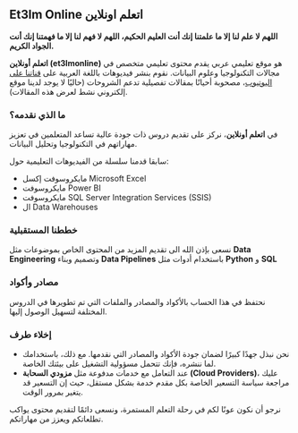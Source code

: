 ## Et3lm Online اتعلم اونلاين

**اللهم لا علم لنا إلا ما علمتنا إنك أنت العليم الحكيم، اللهم لا فهم لنا إلا ما فهمتنا إنك أنت الجواد الكريم.**

**اتعلم أونلاين (et3lmonline)** هو موقع تعليمي عربي يقدم محتوى تعليمي متخصص في مجالات التكنولوجيا وعلوم البيانات. نقوم بنشر فيديوهات باللغة العربية على [قناتنا على اليوتيوب](https://www.youtube.com/c/et3lmonline)، مصحوبة أحيانًا بمقالات تفصيلية تدعم الشروحات (حاليًا لا يوجد لدينا موقع إلكتروني نشط لعرض هذه المقالات).

### ما الذي نقدمه؟
في **اتعلم أونلاين**، نركز على تقديم دروس ذات جودة عالية تساعد المتعلمين في تعزيز مهاراتهم في التكنولوجيا وتحليل البيانات.

سابقا قدمنا سلسلة من الفيديوهات التعليمية حول:
- مايكروسوفت إكسل Microsoft Excel
- مايكروسوفت Power BI
- مايكروسوفت SQL Server Integration Services (SSIS)
- ال Data Warehouses

### خططنا المستقبلية
نسعى بإذن الله الى تقديم المزيد من المحتوى الخاص بموضوعات مثل **Data Engineering** وتصميم وبناء **Data Pipelines** باستخدام أدوات مثل **Python** و **SQL**


### مصادر وأكواد
نحتفظ في هذا الحساب بالأكواد والمصادر والملفات التي تم تطويرها في الدروس المختلفة لتسهيل الوصول إليها.

### إخلاء طرف
- نحن نبذل جهدًا كبيرًا لضمان جودة الأكواد والمصادر التي نقدمها. مع ذلك، باستخدامك لما ننشره، فإنك تتحمل مسؤولية التشغيل على بيئتك الخاصة.
- عند التعامل مع خدمات مدفوعة مثل **مزودي السحابة (Cloud Providers)**، عليك مراجعة سياسة التسعير الخاصة بكل مقدم خدمة بشكل مستقل، حيث إن التسعير قد يتغير بمرور الوقت.

نرجو أن نكون عونًا لكم في رحلة التعلم المستمرة، ونسعى دائمًا لتقديم محتوى يواكب تطلعاتكم ويعزز من مهاراتكم.

<!--
**et3lmonline/et3lmonline** is a ✨ _special_ ✨ repository because its `README.md` (this file) appears on your GitHub profile.

Here are some ideas to get you started:

- 🔭 I’m currently working on ...
- 🌱 I’m currently learning ...
- 👯 I’m looking to collaborate on ...
- 🤔 I’m looking for help with ...
- 💬 Ask me about ...
- 📫 How to reach me: ...
- 😄 Pronouns: ...
- ⚡ Fun fact: ...
-->
